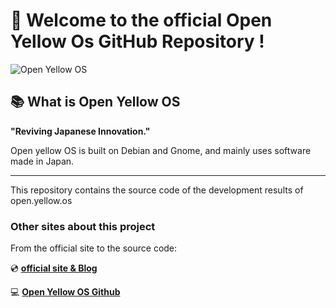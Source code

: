 # 👋 Welcome to the official Open Yellow Os GitHub Repository !

![Open Yellow OS](https://user-images.githubusercontent.com/73892113/158064465-76db4c73-3c7c-4dc9-8673-cb1f1d0cd8a1.png)

## 📚 What is Open Yellow OS

<strong> "Reviving Japanese Innovation."</strong>

Open yellow OS is built on Debian and Gnome, and mainly uses software made in Japan.

---

This repository contains the source code of the development results of open.yellow.os

###  Other sites about this project

From the official site to the source code:

💿 <strong><a href="https://pc-freedom.net/category/open-yellow-os/">official site & Blog</a></strong>

💻 <strong><a href="https://github.com/openyellowos">Open Yellow OS Github</a></strong>

